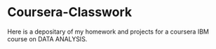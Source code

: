 # Coursera-Classwork
Here is a depositary of my homework and projects for a coursera IBM course on DATA ANALYSIS.
